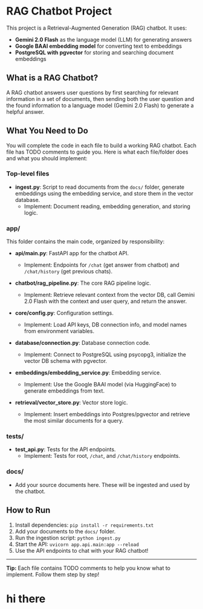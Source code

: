 
# RAG Chatbot Project

This project is a Retrieval-Augmented Generation (RAG) chatbot. It uses:
- **Gemini 2.0 Flash** as the language model (LLM) for generating answers
- **Google BAAI embedding model** for converting text to embeddings
- **PostgreSQL with pgvector** for storing and searching document embeddings

## What is a RAG Chatbot?
A RAG chatbot answers user questions by first searching for relevant information in a set of documents, then sending both the user question and the found information to a language model (Gemini 2.0 Flash) to generate a helpful answer.

## What You Need to Do
You will complete the code in each file to build a working RAG chatbot. Each file has TODO comments to guide you. Here is what each file/folder does and what you should implement:

### Top-level files
- **ingest.py**: Script to read documents from the `docs/` folder, generate embeddings using the embedding service, and store them in the vector database. 
	- Implement: Document reading, embedding generation, and storing logic.

### app/
This folder contains the main code, organized by responsibility:

- **api/main.py**: FastAPI app for the chatbot API.
	- Implement: Endpoints for `/chat` (get answer from chatbot) and `/chat/history` (get previous chats).

- **chatbot/rag_pipeline.py**: The core RAG pipeline logic.
	- Implement: Retrieve relevant context from the vector DB, call Gemini 2.0 Flash with the context and user query, and return the answer.

- **core/config.py**: Configuration settings.
	- Implement: Load API keys, DB connection info, and model names from environment variables.

- **database/connection.py**: Database connection code.
	- Implement: Connect to PostgreSQL using psycopg3, initialize the vector DB schema with pgvector.

- **embeddings/embedding_service.py**: Embedding service.
	- Implement: Use the Google BAAI model (via HuggingFace) to generate embeddings from text.

- **retrieval/vector_store.py**: Vector store logic.
	- Implement: Insert embeddings into Postgres/pgvector and retrieve the most similar documents for a query.

### tests/
- **test_api.py**: Tests for the API endpoints.
	- Implement: Tests for root, `/chat`, and `/chat/history` endpoints.

### docs/
- Add your source documents here. These will be ingested and used by the chatbot.

## How to Run
1. Install dependencies: `pip install -r requirements.txt`
2. Add your documents to the `docs/` folder.
3. Run the ingestion script: `python ingest.py`
4. Start the API: `uvicorn app.api.main:app --reload`
5. Use the API endpoints to chat with your RAG chatbot!

---
**Tip:** Each file contains TODO comments to help you know what to implement. Follow them step by step!

# hi there
